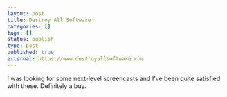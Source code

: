 ```yaml
---
layout: post
title: Destroy All Software
categories: []
tags: []
status: publish
type: post
published: true
external: https://www.destroyallsoftware.com
---
```


I was looking for some next-level screencasts and I've been quite satisfied with these. Definitely a buy.
